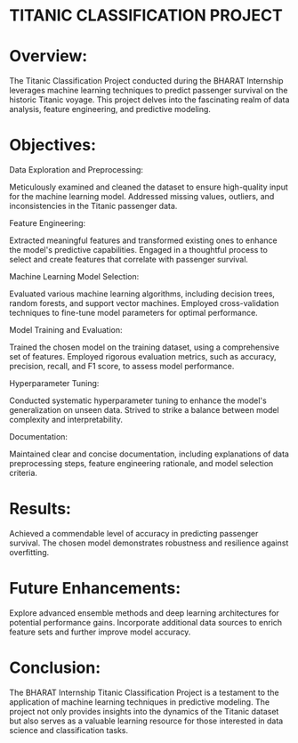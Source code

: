 # TITANIC CLASSIFICATION PROJECT

# Overview:
The Titanic Classification Project conducted during the BHARAT Internship leverages machine learning techniques to predict passenger survival on the historic Titanic voyage. This project delves into the fascinating realm of data analysis, feature engineering, and predictive modeling.

# Objectives:
Data Exploration and Preprocessing:

Meticulously examined and cleaned the dataset to ensure high-quality input for the machine learning model.
Addressed missing values, outliers, and inconsistencies in the Titanic passenger data.

Feature Engineering:

Extracted meaningful features and transformed existing ones to enhance the model's predictive capabilities.
Engaged in a thoughtful process to select and create features that correlate with passenger survival.

Machine Learning Model Selection:

Evaluated various machine learning algorithms, including decision trees, random forests, and support vector machines.
Employed cross-validation techniques to fine-tune model parameters for optimal performance.

Model Training and Evaluation:

Trained the chosen model on the training dataset, using a comprehensive set of features.
Employed rigorous evaluation metrics, such as accuracy, precision, recall, and F1 score, to assess model performance.

Hyperparameter Tuning:

Conducted systematic hyperparameter tuning to enhance the model's generalization on unseen data.
Strived to strike a balance between model complexity and interpretability.

Documentation:

Maintained clear and concise documentation, including explanations of data preprocessing steps, feature engineering rationale, and model selection criteria.

# Results:
Achieved a commendable level of accuracy in predicting passenger survival.
The chosen model demonstrates robustness and resilience against overfitting.

# Future Enhancements:
Explore advanced ensemble methods and deep learning architectures for potential performance gains.
Incorporate additional data sources to enrich feature sets and further improve model accuracy.

# Conclusion:
The BHARAT Internship Titanic Classification Project is a testament to the application of machine learning techniques in predictive modeling. The project not only provides insights into the dynamics of the Titanic dataset but also serves as a valuable learning resource for those interested in data science and classification tasks.

